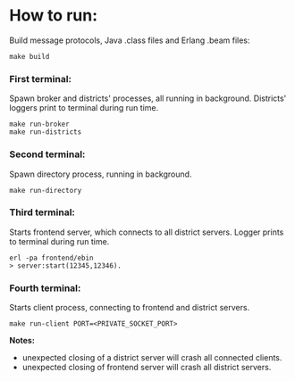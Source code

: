# How to run:

Build message protocols, Java .class files and Erlang .beam files:

```
make build
```




### **First terminal:**

Spawn broker and districts' processes, all running in background.
Districts' loggers print to terminal during run time.

```
make run-broker
make run-districts
```


### **Second terminal:**

Spawn directory process, running in background.

```
make run-directory
```


### **Third terminal:**

Starts frontend server, which connects to all district servers.
Logger prints to terminal during run time.

```
erl -pa frontend/ebin
> server:start(12345,12346).
```


### **Fourth terminal:**

Starts client process, connecting to frontend and district servers.

```
make run-client PORT=<PRIVATE_SOCKET_PORT>
```


**Notes:**
* unexpected closing of a district server will crash all connected clients.
* unexpected closing of frontend server will crash all district servers.
